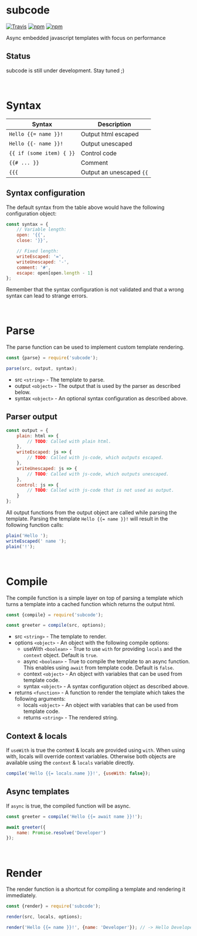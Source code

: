 # subcode
[![Travis](https://img.shields.io/travis/mpt0/node-subcode.svg)]()
[![npm](https://img.shields.io/npm/v/subcode.svg)]()
[![npm](https://img.shields.io/npm/l/subcode.svg)]()

Async embedded javascript templates with focus on performance

## Status
subcode is still under development. Stay tuned ;)

<br/>



# Syntax
| Syntax | Description |
|-|-|
| `Hello {{= name }}!` | Output html escaped |
| `Hello {{- name }}!` | Output unescaped |
| `{{ if (some item) { }}` | Control code |
| `{{# ... }}` | Comment
| `{{{` | Output an unescaped `{{`

## Syntax configuration
The default syntax from the table above would have the following configuration object:
```js
const syntax = {
	// Variable length:
	open: '{{',
	close: '}}',

	// Fixed length:
	writeEscaped: '=',
	writeUnescaped: '-',
	comment: '#',
	escape: open[open.length - 1]
};
```
Remember that the syntax configuration is not validated and that a wrong syntax can lead to strange errors.

<br/>



# Parse
The parse function can be used to implement custom template rendering.
```js
const {parse} = require('subcode');

parse(src, output, syntax);
```
+ src `<string>` - The template to parse.
+ output `<object>` - The output that is used by the parser as described below.
+ syntax `<object>` - An optional syntax configuration as described above.

## Parser output
```js
const output = {
	plain: html => {
		// TODO: Called with plain html.
	},
	writeEscaped: js => {
		// TODO: Called with js-code, which outputs escaped.
	},
	writeUnescaped: js => {
		// TODO: Called with js-code, which outputs unescaped.
	},
	control: js => {
		// TODO: Called with js-code that is not used as output.
	}
};
```
All output functions from the output object are called while parsing the template.
Parsing the template `Hello {{= name }}!` will result in the following function calls:
```js
plain('Hello ');
writeEscaped(' name ');
plain('!');
```

<br/>



# Compile
The compile function is a simple layer on top of parsing a template which turns a template into a cached function which returns the output html.
```js
const {compile} = require('subcode');

const greeter = compile(src, options);
```
+ src `<string>` - The template to render.
+ options `<object>` - An object with the following compile options:
	+ useWith `<boolean>` - True to use `with` for providing `locals` and the `context` object. Default is `true`.
	+ async `<boolean>` - True to compile the template to an async function. This enables using `await` from template code. Default is `false`.
	+ context `<object>` - An object with variables that can be used from template code.
	+ syntax `<object>` - A syntax configuration object as described above.
+ returns `<function>` - A function to render the template which takes the following arguments:
	+ locals `<object>` - An object with variables that can be used from template code.
	+ returns `<string>` - The rendered string.

## Context &amp; locals
If `useWith` is true the context &amp; locals are provided using `with`. When using with, locals will override context variables. Otherwise both objects are available using the `context` &amp; `locals` variable directly.
```js
compile('Hello {{= locals.name }}!', {useWith: false});
```

## Async templates
If `async` is true, the compiled function will be async.
```js
const greeter = compile('Hello {{= await name }}!');

await greeter({
	name: Promise.resolve('Developer')
});
```

<br/>



# Render
The render function is a shortcut for compiling a template and rendering it immediately.
```js
const {render} = require('subcode');

render(src, locals, options);

render('Hello {{= name }}!', {name: 'Developer'}); // -> Hello Developer!
```
